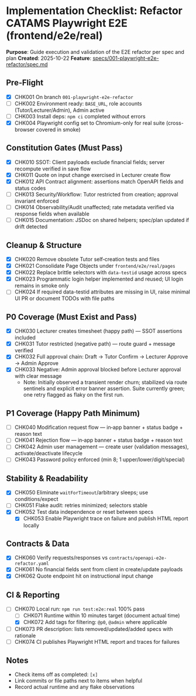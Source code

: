 # Implementation Checklist: Refactor CATAMS Playwright E2E (frontend/e2e/real)

**Purpose**: Guide execution and validation of the E2E refactor per spec and plan
**Created**: 2025-10-22
**Feature**: [specs/001-playwright-e2e-refactor/spec.md](../../specs/001-playwright-e2e-refactor/spec.md)

## Pre‑Flight

 - [x] CHK001 On branch `001-playwright-e2e-refactor`
- [ ] CHK002 Environment ready: `BASE_URL`, role accounts (Tutor/Lecturer/Admin), Admin active
- [ ] CHK003 Install deps: `npm ci` completed without errors
 - [x] CHK004 Playwright config set to Chromium-only for real suite (cross-browser covered in smoke)

## Constitution Gates (Must Pass)

 - [x] CHK010 SSOT: Client payloads exclude financial fields; server recompute verified in save flow
 - [x] CHK011 Quote on input change exercised in Lecturer create flow
 - [x] CHK012 API Contract alignment: assertions match OpenAPI fields and status codes
- [ ] CHK013 Security/Workflow: Tutor restricted from creation; approval invariant enforced
- [ ] CHK014 Observability/Audit unaffected; rate metadata verified via response fields when available
- [ ] CHK015 Documentation: JSDoc on shared helpers; spec/plan updated if drift detected

## Cleanup & Structure

 - [x] CHK020 Remove obsolete Tutor self‑creation tests and files
 - [x] CHK021 Consolidate Page Objects under `frontend/e2e/real/pages`
 - [x] CHK022 Replace brittle selectors with `data-testid` usage across specs
 - [x] CHK023 Programmatic login helper implemented and reused; UI login remains in smoke only
- [ ] CHK024 If required data-testid attributes are missing in UI, raise minimal UI PR or document TODOs with file paths

## P0 Coverage (Must Exist and Pass)

- [x] CHK030 Lecturer creates timesheet (happy path) — SSOT assertions included
- [x] CHK031 Tutor restricted (negative path) — route guard + message verified
- [x] CHK032 Full approval chain: Draft → Tutor Confirm → Lecturer Approve → Admin Approve
- [x] CHK033 Negative: Admin approval blocked before Lecturer approval with clear message
  - Note: Initially observed a transient render churn; stabilized via route sentinels and explicit error banner assertion. Suite currently green; one retry flagged as flaky on the first run.

## P1 Coverage (Happy Path Minimum)

- [ ] CHK040 Modification request flow — in‑app banner + status badge + reason text
- [ ] CHK041 Rejection flow — in‑app banner + status badge + reason text
- [ ] CHK042 Admin user management — create user (validation messages), activate/deactivate lifecycle
- [ ] CHK043 Password policy enforced (min 8; 1 upper/lower/digit/special)

## Stability & Readability

 - [x] CHK050 Eliminate `waitForTimeout`/arbitrary sleeps; use conditions/expect
- [ ] CHK051 Flake audit: retries minimized; selectors stable
- [x] CHK052 Test data independence or reset between specs
  - [x] CHK053 Enable Playwright trace on failure and publish HTML report locally

## Contracts & Data

 - [x] CHK060 Verify requests/responses vs `contracts/openapi-e2e-refactor.yaml`
 - [x] CHK061 No financial fields sent from client in create/update payloads
 - [x] CHK062 Quote endpoint hit on instructional input change

## CI & Reporting

- [ ] CHK070 Local run: `npm run test:e2e:real` 100% pass
  - [ ] CHK071 Runtime within 10 minutes target (document actual time)
  - [x] CHK072 Add tags for filtering: `@p0`, `@admin` where applicable
- [ ] CHK073 PR description: lists removed/updated/added specs with rationale
- [ ] CHK074 CI publishes Playwright HTML report and traces for failures

## Notes

- Check items off as completed: `[x]`
- Link commits or file paths next to items when helpful
- Record actual runtime and any flake observations

